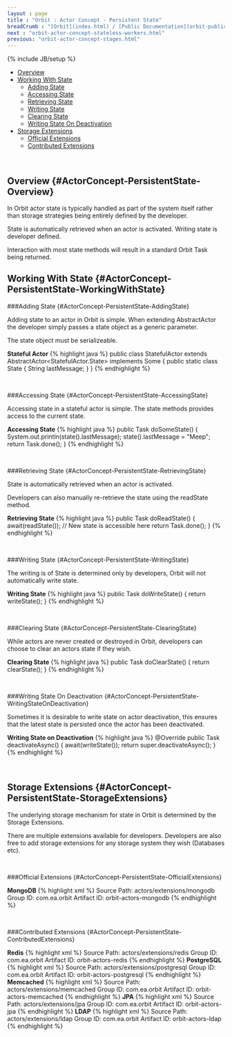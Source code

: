 ```yaml
---
layout : page
title : "Orbit : Actor Concept - Persistent State"
breadCrumb : "[Orbit](index.html) / [Public Documentation](orbit-public-documentation.html) / [Actors](orbit-actors.html) / [Actor Concepts](orbit-actor-concepts.html)"
next : "orbit-actor-concept-stateless-workers.html"
previous: "orbit-actor-concept-stages.html"
---
```

{% include JB/setup %}



-  [Overview](#ActorConcept-PersistentState-Overview)
-  [Working With State](#ActorConcept-PersistentState-WorkingWithState)
    -  [Adding State](#ActorConcept-PersistentState-AddingState)
    -  [Accessing State](#ActorConcept-PersistentState-AccessingState)
    -  [Retrieving State](#ActorConcept-PersistentState-RetrievingState)
    -  [Writing State](#ActorConcept-PersistentState-WritingState)
    -  [Clearing State](#ActorConcept-PersistentState-ClearingState)
    -  [Writing State On Deactivation](#ActorConcept-PersistentState-WritingStateOnDeactivation)
-  [Storage Extensions](#ActorConcept-PersistentState-StorageExtensions)
    -  [Official Extensions](#ActorConcept-PersistentState-OfficialExtensions)
    -  [Contributed Extensions](#ActorConcept-PersistentState-ContributedExtensions)



 


Overview {#ActorConcept-PersistentState-Overview}
----------


In Orbit actor state is typically handled as part of the system itself rather than storage strategies being entirely defined by the developer.


State is automatically retrieved when an actor is activated. Writing state is developer defined.


Interaction with most state methods will result in a standard Orbit Task being returned.


Working With State {#ActorConcept-PersistentState-WorkingWithState}
----------


###Adding State {#ActorConcept-PersistentState-AddingState}


Adding state to an actor in Orbit is simple. When extending AbstractActor the developer simply passes a state object as a generic parameter.


The state object must be serializeable.

**Stateful Actor** 
{% highlight java %}
public class StatefulActor extends AbstractActor<StatefulActor.State> implements Some
{
    public static class State
    {
        String lastMessage;
    }
}
{% endhighlight %}

 


###Accessing State {#ActorConcept-PersistentState-AccessingState}


Accessing state in a stateful actor is simple. The state methods provides access to the current state.

**Accessing State** 
{% highlight java %}
public Task doSomeState()
{
    System.out.println(state().lastMessage);
    state().lastMessage = "Meep";
    return Task.done();
}
{% endhighlight %}

 


###Retrieving State {#ActorConcept-PersistentState-RetrievingState}


State is automatically retrieved when an actor is activated.


Developers can also manually re-retrieve the state using the readState method.

**Retrieving State** 
{% highlight java %}
public Task doReadState()
{
    await(readState());
    // New state is accessible here	
    return Task.done();
}
{% endhighlight %}

 


###Writing State {#ActorConcept-PersistentState-WritingState}


The writing is of State is determined only by developers, Orbit will not automatically write state.

**Writing State** 
{% highlight java %}
public Task doWriteState()
{
    return writeState();
}
{% endhighlight %}

 


###Clearing State {#ActorConcept-PersistentState-ClearingState}


While actors are never created or destroyed in Orbit, developers can choose to clear an actors state if they wish.

**Clearing State** 
{% highlight java %}
public Task doClearState()
{
    return clearState();
}
{% endhighlight %}

 


###Writing State On Deactivation {#ActorConcept-PersistentState-WritingStateOnDeactivation}


Sometimes it is desirable to write state on actor deactivation, this ensures that the latest state is persisted once the actor has been deactivated.

**Writing State on Deactivation** 
{% highlight java %}
@Override
public Task deactivateAsync()
{
    await(writeState());
    return super.deactivateAsync();
}
{% endhighlight %}

 


Storage Extensions {#ActorConcept-PersistentState-StorageExtensions}
----------


The underlying storage mechanism for state in Orbit is determined by the Storage Extensions.


There are multiple extensions available for developers. Developers are also free to add storage extensions for any storage system they wish (Databases etc).


 


###Official Extensions {#ActorConcept-PersistentState-OfficialExtensions}

**MongoDB** 
{% highlight xml %}
Source Path: actors/extensions/mongodb
Group ID: com.ea.orbit
Artifact ID: orbit-actors-mongodb
{% endhighlight %}

 


###Contributed Extensions {#ActorConcept-PersistentState-ContributedExtensions}

**Redis** 
{% highlight xml %}
Source Path: actors/extensions/redis
Group ID: com.ea.orbit
Artifact ID: orbit-actors-redis
{% endhighlight %}
**PostgreSQL** 
{% highlight xml %}
Source Path: actors/extensions/postgresql
Group ID: com.ea.orbit
Artifact ID: orbit-actors-postgresql
{% endhighlight %}
**Memcached** 
{% highlight xml %}
Source Path: actors/extensions/memcached
Group ID: com.ea.orbit
Artifact ID: orbit-actors-memcached
{% endhighlight %}
**JPA** 
{% highlight xml %}
Source Path: actors/extensions/jpa
Group ID: com.ea.orbit
Artifact ID: orbit-actors-jpa
{% endhighlight %}
**LDAP** 
{% highlight xml %}
Source Path: actors/extensions/ldap
Group ID: com.ea.orbit
Artifact ID: orbit-actors-ldap
{% endhighlight %}
